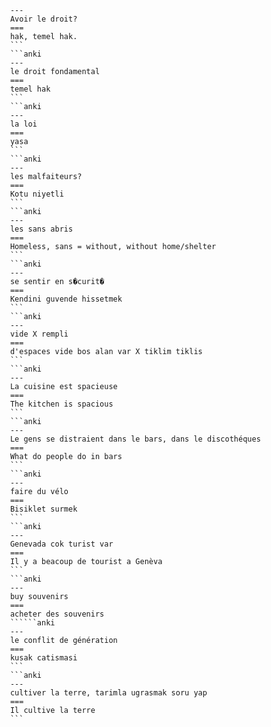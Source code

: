 ```anki
            ---
            Avoir le droit?
            ===
            hak, temel hak. 
            ```
            ```anki
            ---
            le droit fondamental
            ===
            temel hak
            ```
            ```anki
            ---
            la loi
            ===
            yasa
            ```
            ```anki
            ---
            les malfaiteurs?
            ===
            Kotu niyetli
            ```
            ```anki
            ---
            les sans abris
            ===
            Homeless, sans = without, without home/shelter
            ```
            ```anki
            ---
            se sentir en s�curit�
            ===
            Kendini guvende hissetmek
            ```
            ```anki
            ---
            vide X rempli
            ===
            d'espaces vide bos alan var X tiklim tiklis
            ```
            ```anki
            ---
            La cuisine est spacieuse
            ===
            The kitchen is spacious
            ```
            ```anki
            ---
            Le gens se distraient dans le bars, dans le discothéques
            ===
            What do people do in bars
            ```
            ```anki
            ---
            faire du vélo
            ===
            Bisiklet surmek
            ```
            ```anki
            ---
            Genevada cok turist var
            ===
            Il y a beacoup de tourist a Genèva
            ```
            ```anki
            ---
            buy souvenirs
            ===
            acheter des souvenirs
            ``````anki
            ---
            le conflit de génération
            ===
            kusak catismasi
            ```
            ```anki
            ---
            cultiver la terre, tarimla ugrasmak soru yap
            ===
            Il cultive la terre
            ```
            